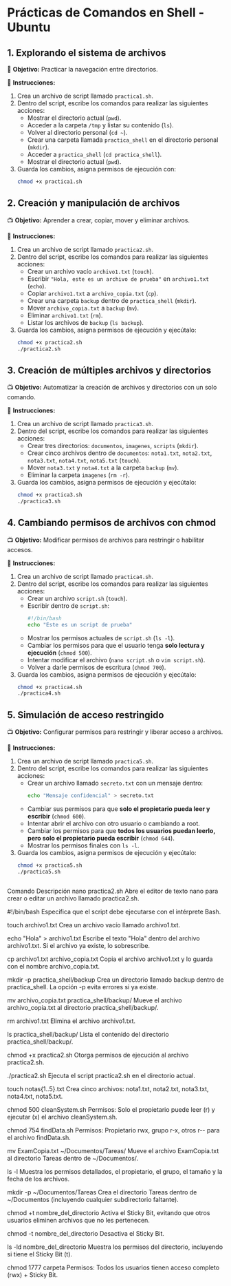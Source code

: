 # Prácticas de Comandos en Shell - Ubuntu

## **1. Explorando el sistema de archivos**  
📌 **Objetivo:** Practicar la navegación entre directorios.  

🔹 **Instrucciones:**  
1. Crea un archivo de script llamado `practica1.sh`.  
2. Dentro del script, escribe los comandos para realizar las siguientes acciones:  
   - Mostrar el directorio actual (`pwd`).  
   - Acceder a la carpeta `/tmp` y listar su contenido (`ls`).  
   - Volver al directorio personal (`cd ~`).  
   - Crear una carpeta llamada `practica_shell` en el directorio personal (`mkdir`).  
   - Acceder a `practica_shell` (`cd practica_shell`).  
   - Mostrar el directorio actual (`pwd`).  
3. Guarda los cambios, asigna permisos de ejecución con:  
   ```bash
   chmod +x practica1.sh

## **2. Creación y manipulación de archivos**  
📺 **Objetivo:** Aprender a crear, copiar, mover y eliminar archivos.  

🔹 **Instrucciones:**  
1. Crea un archivo de script llamado `practica2.sh`.  
2. Dentro del script, escribe los comandos para realizar las siguientes acciones:  
   - Crear un archivo vacío `archivo1.txt` (`touch`).  
   - Escribir `"Hola, este es un archivo de prueba"` en `archivo1.txt` (`echo`).  
   - Copiar `archivo1.txt` a `archivo_copia.txt` (`cp`).  
   - Crear una carpeta `backup` dentro de `practica_shell` (`mkdir`).  
   - Mover `archivo_copia.txt` a `backup` (`mv`).  
   - Eliminar `archivo1.txt` (`rm`).  
   - Listar los archivos de `backup` (`ls backup`).  
3. Guarda los cambios, asigna permisos de ejecución y ejecútalo:  
   ```bash
   chmod +x practica2.sh
   ./practica2.sh

## **3. Creación de múltiples archivos y directorios**  
📺 **Objetivo:** Automatizar la creación de archivos y directorios con un solo comando.  

🔹 **Instrucciones:**  
1. Crea un archivo de script llamado `practica3.sh`.  
2. Dentro del script, escribe los comandos para realizar las siguientes acciones:  
   - Crear tres directorios: `documentos`, `imagenes`, `scripts` (`mkdir`).  
   - Crear cinco archivos dentro de `documentos`: `nota1.txt`, `nota2.txt`, `nota3.txt`, `nota4.txt`, `nota5.txt` (`touch`).  
   - Mover `nota3.txt` y `nota4.txt` a la carpeta `backup` (`mv`).  
   - Eliminar la carpeta `imagenes` (`rm -r`).  
3. Guarda los cambios, asigna permisos de ejecución y ejecútalo:  
   ```bash
   chmod +x practica3.sh
   ./practica3.sh

## **4. Cambiando permisos de archivos con chmod**  
📺 **Objetivo:** Modificar permisos de archivos para restringir o habilitar accesos.  

🔹 **Instrucciones:**  
1. Crea un archivo de script llamado `practica4.sh`.  
2. Dentro del script, escribe los comandos para realizar las siguientes acciones:  
   - Crear un archivo `script.sh` (`touch`).  
   - Escribir dentro de `script.sh`:  
     ```bash
     #!/bin/bash
     echo "Este es un script de prueba"
     ```  
   - Mostrar los permisos actuales de `script.sh` (`ls -l`).  
   - Cambiar los permisos para que el usuario tenga **solo lectura y ejecución** (`chmod 500`).  
   - Intentar modificar el archivo (`nano script.sh` o `vim script.sh`).  
   - Volver a darle permisos de escritura (`chmod 700`).  
3. Guarda los cambios, asigna permisos de ejecución y ejecútalo:  
   ```bash
   chmod +x practica4.sh
   ./practica4.sh


## **5. Simulación de acceso restringido**  
📺 **Objetivo:** Configurar permisos para restringir y liberar acceso a archivos.  

🔹 **Instrucciones:**  
1. Crea un archivo de script llamado `practica5.sh`.  
2. Dentro del script, escribe los comandos para realizar las siguientes acciones:  
   - Crear un archivo llamado `secreto.txt` con un mensaje dentro:  
     ```bash
     echo "Mensaje confidencial" > secreto.txt
     ```  
   - Cambiar sus permisos para que **solo el propietario pueda leer y escribir** (`chmod 600`).  
   - Intentar abrir el archivo con otro usuario o cambiando a root.  
   - Cambiar los permisos para que **todos los usuarios puedan leerlo, pero solo el propietario pueda escribir** (`chmod 644`).  
   - Mostrar los permisos finales con `ls -l`.  
3. Guarda los cambios, asigna permisos de ejecución y ejecútalo:  
   ```bash
   chmod +x practica5.sh
   ./practica5.sh



Comando	Descripción
nano practica2.sh	Abre el editor de texto nano para crear o editar un archivo llamado practica2.sh.

#!/bin/bash	Especifica que el script debe ejecutarse con el intérprete Bash.

touch archivo1.txt	Crea un archivo vacío llamado archivo1.txt.

echo "Hola" > archivo1.txt	Escribe el texto "Hola" dentro del archivo archivo1.txt. Si el archivo ya existe, lo sobrescribe.

cp archivo1.txt archivo_copia.txt	Copia el archivo archivo1.txt y lo guarda con el nombre archivo_copia.txt.

mkdir -p practica_shell/backup	Crea un directorio llamado backup dentro de practica_shell. La opción -p evita errores si ya existe.

mv archivo_copia.txt practica_shell/backup/	Mueve el archivo archivo_copia.txt al directorio practica_shell/backup/.

rm archivo1.txt	Elimina el archivo archivo1.txt.

ls practica_shell/backup/	Lista el contenido del directorio practica_shell/backup/.

chmod +x practica2.sh	Otorga permisos de ejecución al archivo practica2.sh.

./practica2.sh	Ejecuta el script practica2.sh en el directorio actual.

touch notas{1..5}.txt	Crea cinco archivos: nota1.txt, nota2.txt, nota3.txt, nota4.txt, 
nota5.txt.

chmod 500 cleanSystem.sh	Permisos: Solo el propietario puede leer (r) y ejecutar (x) el archivo cleanSystem.sh.

chmod 754 findData.sh	Permisos: Propietario rwx, grupo r-x, otros r-- para el archivo findData.sh.

mv ExamCopia.txt ~/Documentos/Tareas/	Mueve el archivo ExamCopia.txt al directorio Tareas dentro de ~/Documentos/.

ls -l	Muestra los permisos detallados, el propietario, el grupo, el tamaño y la fecha de los archivos.

mkdir -p ~/Documentos/Tareas	Crea el directorio Tareas dentro de ~/Documentos (incluyendo cualquier subdirectorio faltante).

chmod +t nombre_del_directorio	Activa el Sticky Bit, evitando que otros usuarios 
eliminen archivos que no les pertenecen.

chmod -t nombre_del_directorio	Desactiva el Sticky Bit.

ls -ld nombre_del_directorio	Muestra los permisos del directorio, incluyendo si tiene el Sticky Bit (t).

chmod 1777 carpeta	Permisos: Todos los usuarios tienen acceso completo (rwx) + Sticky Bit.
